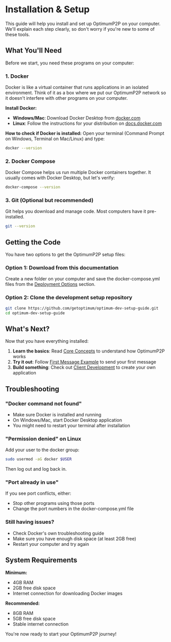 # Installation & Setup

This guide will help you install and set up OptimumP2P on your computer. We'll explain each step clearly, so don't worry if you're new to some of these tools.

## What You'll Need

Before we start, you need these programs on your computer:

### 1. Docker
Docker is like a virtual container that runs applications in an isolated environment. Think of it as a box where we put our OptimumP2P network so it doesn't interfere with other programs on your computer.

**Install Docker:**
- **Windows/Mac**: Download Docker Desktop from [docker.com](https://www.docker.com/products/docker-desktop/)
- **Linux**: Follow the instructions for your distribution on [docs.docker.com](https://docs.docker.com/engine/install/)

**How to check if Docker is installed:**
Open your terminal (Command Prompt on Windows, Terminal on Mac/Linux) and type:
```bash
docker --version
```


### 2. Docker Compose
Docker Compose helps us run multiple Docker containers together. It usually comes with Docker Desktop, but let's verify:

```bash
docker-compose --version
```


### 3. Git (Optional but recommended)
Git helps you download and manage code. Most computers have it pre-installed.

```bash
git --version
```

## Getting the Code

You have two options to get the OptimumP2P setup files:

### Option 1: Download from this documentation
Create a new folder on your computer and save the docker-compose.yml files from the [Deployment Options](../deployment/) section.

### Option 2: Clone the development setup repository
```bash
git clone https://github.com/getoptimum/optimum-dev-setup-guide.git
cd optimum-dev-setup-guide
```

## What's Next?

Now that you have everything installed:

1. **Learn the basics**: Read [Core Concepts](./concepts.md) to understand how OptimumP2P works
2. **Try it out**: Follow [First Message Example](./first-message.md) to send your first message
3. **Build something**: Check out [Client Development](../clients/) to create your own application

## Troubleshooting

### "Docker command not found"
- Make sure Docker is installed and running
- On Windows/Mac, start Docker Desktop application
- You might need to restart your terminal after installation

### "Permission denied" on Linux
Add your user to the docker group:
```bash
sudo usermod -aG docker $USER
```
Then log out and log back in.

### "Port already in use"
If you see port conflicts, either:
- Stop other programs using those ports
- Change the port numbers in the docker-compose.yml file

### Still having issues?
- Check Docker's own troubleshooting guide
- Make sure you have enough disk space (at least 2GB free)
- Restart your computer and try again

## System Requirements

**Minimum:**
- 4GB RAM
- 2GB free disk space
- Internet connection for downloading Docker images

**Recommended:**
- 8GB RAM
- 5GB free disk space
- Stable internet connection

You're now ready to start your OptimumP2P journey! 